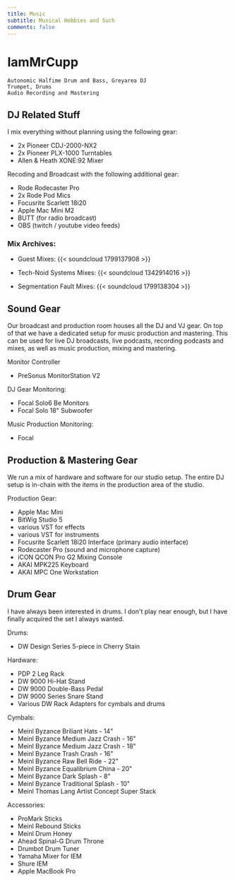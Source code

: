 ```yaml
---
title: Music
subtitle: Musical Hobbies and Such
comments: false
---
```


# IamMrCupp
    Autonomic Halfime Drum and Bass, Greyarea DJ
    Trumpet, Drums
    Audio Recording and Mastering

## DJ Related Stuff
I mix everything without planning using the following gear:
- 2x Pioneer CDJ-2000-NX2 
- 2x Pioneer PLX-1000 Turntables
- Allen & Heath XONE:92 Mixer

Recoding and Broadcast with the following additional gear:
- Rode Rodecaster Pro
- 2x Rode Pod Mics
- Focusrite Scarlett 18i20
- Apple Mac Mini M2
- BUTT (for radio broadcast)
- OBS (twitch / youtube video feeds)
  

### Mix Archives:

- Guest Mixes:
    {{< soundcloud 1799137908 >}}

- Tech-Noid Systems Mixes:
    {{< soundcloud 1342914016 >}}

- Segmentation Fault Mixes:
    {{< soundcloud 1799138304 >}}


## Sound Gear
Our broadcast and production room houses all the DJ and VJ gear. On top of that we have a dedicated setup for music production and mastering. This can be used for live DJ broadcasts, live podcasts, recording podcasts and mixes, as well as music production, mixing and mastering.

Monitor Controller
- PreSonus MonitorStation V2

DJ Gear Monitoring:
- Focal Solo6 Be Monitors
- Focal Solo 18" Subwoofer

Music Production Monitoring:
- Focal 

## Production & Mastering Gear
We run a mix of hardware and software for our studio setup. The entire DJ setup is in-chain with the items in the production area of the studio.

Production Gear:
- Apple Mac Mini
- BitWig Studio 5
- various VST for effects
- various VST for instruments
- Focusrite Scarlett 18i20 Interface (primary audio interface)
- Rodecaster Pro (sound and microphone capture)
- iCON QCON Pro G2 Mixing Console
- AKAI MPK225 Keyboard
- AKAI MPC One Workstation

## Drum Gear
I have always been interested in drums. I don't play near enough, but I have finally acquired the set I always wanted.

Drums:
- DW Design Series 5-piece in Cherry Stain

Hardware:
- PDP 2 Leg Rack
- DW 9000 Hi-Hat Stand
- DW 9000 Double-Bass Pedal
- DW 9000 Series Snare Stand
- Various DW Rack Adapters for cymbals and drums
  
Cymbals:
- Meinl Byzance Briliant Hats - 14"
- Meinl Byzance Medium Jazz Crash - 16"
- Meinl Byzance Medium Jazz Crash - 18"
- Meinl Byzance Trash Crash - 16"
- Meinl Byzance Raw Bell Ride - 22"
- Meinl Byzance Equalibrium China - 20"
- Meinl Byzance Dark Splash - 8"
- Meinl Byzance Traditional Splash - 10"
- Meinl Thomas Lang Artist Concept Super Stack 

Accessories:
- ProMark Sticks
- Meinl Rebound Sticks
- Meinl Drum Honey
- Ahead Spinal-G Drum Throne
- Drumbot Drum Tuner
- Yamaha Mixer for IEM
- Shure IEM
- Apple MacBook Pro